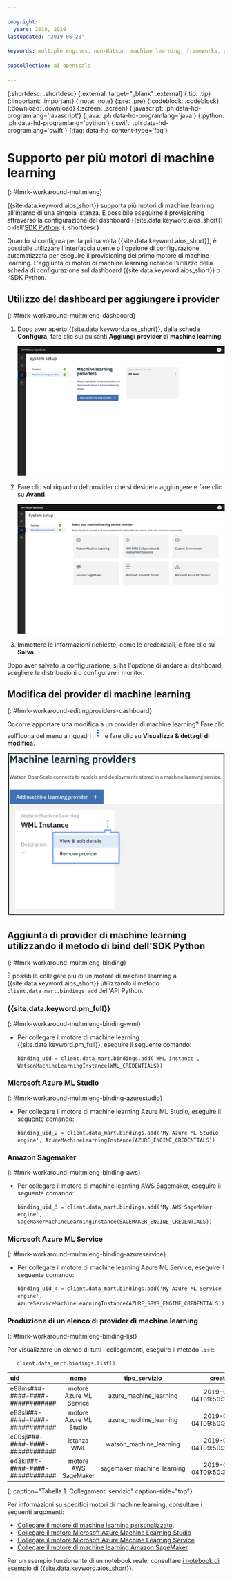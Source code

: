 ```yaml
---

copyright:
  years: 2018, 2019
lastupdated: "2019-06-28"

keywords: multiple engines, non-Watson, machine learning, frameworks, provision

subcollection: ai-openscale

---
```


{:shortdesc: .shortdesc}
{:external: target="_blank" .external}
{:tip: .tip}
{:important: .important}
{:note: .note}
{:pre: .pre}
{:codeblock: .codeblock}
{:download: .download}
{:screen: .screen}
{:javascript: .ph data-hd-programlang='javascript'}
{:java: .ph data-hd-programlang='java'}
{:python: .ph data-hd-programlang='python'}
{:swift: .ph data-hd-programlang='swift'}
{:faq: data-hd-content-type='faq'}

# Supporto per più motori di machine learning
{: #fmrk-workaround-multmleng}

{{site.data.keyword.aios_short}} supporta più motori di machine learning all'interno di una singola istanza. È possibile eseguirne il provisioning attraverso la configurazione del dashboard {{site.data.keyword.aios_short}} o dell'[SDK Python](http://ai-openscale-python-client.mybluemix.net/?cm_mc_uid=70732728440115575086192&cm_mc_sid_50200000=62539451560175957820).
{: shortdesc}

Quando si configura per la prima volta {{site.data.keyword.aios_short}}, è possibile utilizzare l'interfaccia utente o l'opzione di configurazione automatizzata per eseguire il provisioning del primo motore di machine learning. L'aggiunta di motori di machine learning richiede l'utilizzo della scheda di configurazione sul dashboard {{site.data.keyword.aios_short}} o l'SDK Python.

## Utilizzo del dashboard per aggiungere i provider
{: #fmrk-workaround-multmleng-dashboard}

1. Dopo aver aperto {{site.data.keyword.aios_short}}, dalla scheda **Configura**, fare clic sui pulsanti **Aggiungi provider di machine learning**.

   ![vengono visualizzati i pulsanti Aggiungi provider nella finestra dei provider di machine learning](images/wos-configure-multi-providers.png)

2. Fare clic sul riquadro del provider che si desidera aggiungere e fare clic su **Avanti**.

   ![viene visualizzato il pannello di selezione dei provider di machine learning](images/wos-machine-learning-providers-selection.png)

3. Immettere le informazioni richieste, come le credenziali, e fare clic su **Salva**.

Dopo aver salvato la configurazione, si ha l'opzione di andare al dashboard, scegliere le distribuzioni o configurare i monitor.

## Modifica dei provider di machine learning
{: #fmrk-workaround-editingproviders-dashboard}

Occorre apportare una modifica a un provider di machine learning? Fare clic sull'icona del menu a riquadri ![icona del menu a riquadri](images/v-three-dots.png) e fare clic su **Visualizza & dettagli di modifica**.

   ![Viene visualizzata la vista Provider di machine learning e l'opzione di modifica](images/wos-machine-learning-providers-edit.png)

## Aggiunta di provider di machine learning utilizzando il metodo di bind dell'SDK Python
{: #fmrk-workaround-multmleng-binding}

È possibile collegare più di un motore di machine learning a {{site.data.keyword.aios_short}} utilizzando il metodo `client.data_mart.bindings.add` dell'API Python. 

### {{site.data.keyword.pm_full}}
{: #fmrk-workaround-multmleng-binding-wml}

- Per collegare il motore di machine learning {{site.data.keyword.pm_full}}, eseguire il seguente comando:

   `binding_uid = client.data_mart.bindings.add('WML instance', WatsonMachineLearningInstance(WML_CREDENTIALS))`

### Microsoft Azure ML Studio
{: #fmrk-workaround-multmleng-binding-azurestudio}

- Per collegare il motore di machine learning Azure ML Studio, eseguire il seguente comando:

  `binding_uid_2 = client.data_mart.bindings.add('My Azure ML Studio engine', AzureMachineLearningInstance(AZURE_ENGINE_CREDENTIALS))`

### Amazon Sagemaker
{: #fmrk-workaround-multmleng-binding-aws}

- Per collegare il motore di machine learning AWS Sagemaker, eseguire il seguente comando:

  `binding_uid_3 = client.data_mart.bindings.add('My AWS SageMaker engine', SageMakerMachineLearningInstance(SAGEMAKER_ENGINE_CREDENTIALS)) `

### Microsoft Azure ML Service
{: #fmrk-workaround-multmleng-binding-azureservice}

- Per collegare il motore di machine learning Azure ML Service, eseguire il seguente comando:

  `binding_uid_4 = client.data_mart.bindings.add('My Azure ML Service engine', AzureServiceMachineLearningInstance(AZURE_SRVR_ENGINE_CREDENTIALS))`

### Produzione di un elenco di provider di machine learning
{: #fmrk-workaround-multmleng-binding-list}

Per visualizzare un elenco di tutti i collegamenti, eseguire il metodo `list`:

`    client.data_mart.bindings.list()
    `


| uid | nome | tipo_servizio | creato |
|:---|:---:|:---:|:---:
| e88ms###-####-####-############ | motore Azure ML Service | azure_machine_learning | 2019-04-04T09:50:33.189Z |
| e88sl###-####-####-############ | motore Azure ML Studio | azure_machine_learning | 2019-04-04T09:50:33.186Z |
| e00sjl###-####-####-############ | istanza WML | watson_machine_learning | 2019-03-04T09:50:33.338Z |
| e43kl###-####-####-############ | motore AWS SageMaker | sagemaker_machine_learning | 2019-04-04T09:50:33.186Z |
{: caption="Tabella 1. Collegamenti servizio" caption-side="top"}


Per informazioni su specifici motori di machine learning, consultare i seguenti argomenti:

- [Collegare il motore di machine learning personalizzato](/docs/services/ai-openscale?topic=ai-openscale-cml-cusbind#cml-cusbind).
- [Collegare il motore Microsoft Azure Machine Learning Studio](/docs/services/ai-openscale?topic=ai-openscale-cml-azbind#cml-azbind)
- [Collegare il motore Microsoft Azure Machine Learning Service](/docs/services/ai-openscale?topic=ai-openscale-cml-azsrvconfig#cml-azsrvbind)
- [Collegare il motore di machine learning Amazon SageMaker](/docs/services/ai-openscale?topic=ai-openscale-cml-smbind#cml-smbind)


Per un esempio funzionante di un notebook reale, consultare [i notebook di esempio di {{site.data.keyword.aios_short}}](https://github.com/pmservice/ai-openscale-tutorials/tree/master/notebooks).

